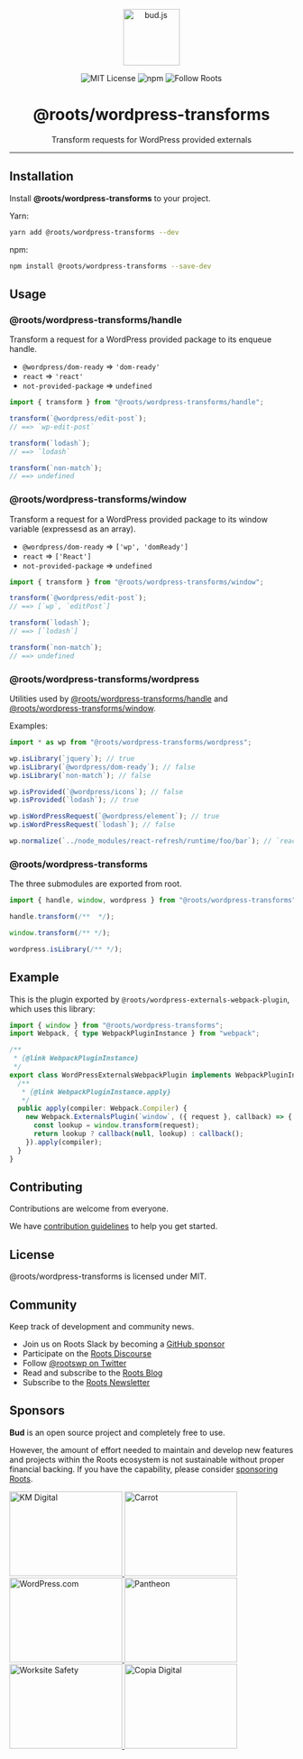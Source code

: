<p align="center"><img src="https://cdn.roots.io/app/uploads/logo-bud.svg" height="100" alt="bud.js" /></p>

<p align="center">
  <img alt="MIT License" src="https://img.shields.io/github/license/roots/bud?color=%23525ddc&style=flat-square" />
  <img alt="npm" src="https://img.shields.io/npm/v/@roots/bud.svg?color=%23525ddc&style=flat-square" />
  <img alt="Follow Roots" src="https://img.shields.io/twitter/follow/rootswp.svg?color=%23525ddc&style=flat-square" />
</p>

<h1 align="center"><strong>@roots/wordpress-transforms</strong></h1>

<p align="center">
  Transform requests for WordPress provided externals
</p>

---

## Installation

Install **@roots/wordpress-transforms** to your project.

Yarn:

```sh
yarn add @roots/wordpress-transforms --dev
```

npm:

```sh
npm install @roots/wordpress-transforms --save-dev
```

## Usage

### @roots/wordpress-transforms/handle

Transform a request for a WordPress provided package to its enqueue handle.

- `@wordpress/dom-ready` => `'dom-ready'`
- `react` => `'react'`
- `not-provided-package` => `undefined`

```ts
import { transform } from "@roots/wordpress-transforms/handle";

transform(`@wordpress/edit-post`);
// ==> `wp-edit-post`

transform(`lodash`);
// ==> `lodash`

transform(`non-match`);
// ==> undefined
```

### @roots/wordpress-transforms/window

Transform a request for a WordPress provided package to its window variable (expressesd as an array).

- `@wordpress/dom-ready` => `['wp', 'domReady']`
- `react` => `['React']`
- `not-provided-package` => `undefined`

```ts
import { transform } from "@roots/wordpress-transforms/window";

transform(`@wordpress/edit-post`);
// ==> [`wp`, `editPost`]

transform(`lodash`);
// ==> [`lodash`]

transform(`non-match`);
// ==> undefined
```

### @roots/wordpress-transforms/wordpress

Utilities used by [@roots/wordpress-transforms/handle](#rootswordpress-transformshandle) and [@roots/wordpress-transforms/window](#rootswordpress-transformswindow).

Examples:

```ts
import * as wp from "@roots/wordpress-transforms/wordpress";

wp.isLibrary(`jquery`); // true
wp.isLibrary(`@wordpress/dom-ready`); // false
wp.isLibrary(`non-match`); // false

wp.isProvided(`@wordpress/icons`); // false
wp.isProvided(`lodash`); // true

wp.isWordPressRequest(`@wordpress/element`); // true
wp.isWordPressRequest(`lodash`); // false

wp.normalize(`../node_modules/react-refresh/runtime/foo/bar`); // `react-refresh/runtime`
```

### @roots/wordpress-transforms

The three submodules are exported from root.

```ts
import { handle, window, wordpress } from "@roots/wordpress-transforms";

handle.transform(/**  */);

window.transform(/** */);

wordpress.isLibrary(/** */);
```

## Example

This is the plugin exported by `@roots/wordpress-externals-webpack-plugin`, which uses this library:

```ts
import { window } from "@roots/wordpress-transforms";
import Webpack, { type WebpackPluginInstance } from "webpack";

/**
 * {@link WebpackPluginInstance}
 */
export class WordPressExternalsWebpackPlugin implements WebpackPluginInstance {
  /**
   * {@link WebpackPluginInstance.apply}
   */
  public apply(compiler: Webpack.Compiler) {
    new Webpack.ExternalsPlugin(`window`, ({ request }, callback) => {
      const lookup = window.transform(request);
      return lookup ? callback(null, lookup) : callback();
    }).apply(compiler);
  }
}
```

## Contributing

Contributions are welcome from everyone.

We have [contribution guidelines](https://github.com/roots/guidelines/blob/master/CONTRIBUTING.md) to help you get started.

## License

@roots/wordpress-transforms is licensed under MIT.

## Community

Keep track of development and community news.

- Join us on Roots Slack by becoming a [GitHub
  sponsor](https://github.com/sponsors/roots)
- Participate on the [Roots Discourse](https://discourse.roots.io/)
- Follow [@rootswp on Twitter](https://twitter.com/rootswp)
- Read and subscribe to the [Roots Blog](https://roots.io/blog/)
- Subscribe to the [Roots Newsletter](https://roots.io/subscribe/)

## Sponsors

**Bud** is an open source project and completely free to use.

However, the amount of effort needed to maintain and develop new features and projects within the Roots ecosystem is not sustainable without proper financial backing. If you have the capability, please consider [sponsoring Roots](https://github.com/sponsors/roots).

<a href="https://k-m.com/">
<img src="https://cdn.roots.io/app/uploads/km-digital.svg" alt="KM Digital" width="200" height="150"/>
</a>
<a href="https://carrot.com/">
<img src="https://cdn.roots.io/app/uploads/carrot.svg" alt="Carrot" width="200" height="150"/>
</a>
<a href="https://wordpress.com/">
<img src="https://cdn.roots.io/app/uploads/wordpress.svg" alt="WordPress.com" width="200" height="150"/>
</a>
<a href="https://pantheon.io/">
<img src="https://cdn.roots.io/app/uploads/pantheon.svg" alt="Pantheon" width="200" height="150"/>
</a>
<a href="https://worksitesafety.ca/careers/">
<img src="https://cdn.roots.io/app/uploads/worksite-safety.svg" alt="Worksite Safety" width="200" height="150"/>
</a>
<a href="https://www.copiadigital.com/">
<img src="https://cdn.roots.io/app/uploads/copia-digital.svg" alt="Copia Digital" width="200" height="150"/>
</a>
